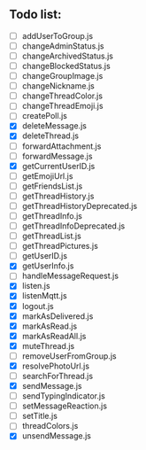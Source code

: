 ## Todo list:

- [ ] addUserToGroup.js
- [ ] changeAdminStatus.js
- [ ] changeArchivedStatus.js
- [ ] changeBlockedStatus.js
- [ ] changeGroupImage.js
- [ ] changeNickname.js
- [ ] changeThreadColor.js
- [ ] changeThreadEmoji.js
- [ ] createPoll.js
- [x] deleteMessage.js
- [x] deleteThread.js
- [ ] forwardAttachment.js
- [ ] forwardMessage.js
- [x] getCurrentUserID.js
- [ ] getEmojiUrl.js
- [ ] getFriendsList.js
- [ ] getThreadHistory.js
- [ ] getThreadHistoryDeprecated.js
- [ ] getThreadInfo.js
- [ ] getThreadInfoDeprecated.js
- [ ] getThreadList.js
- [ ] getThreadPictures.js
- [ ] getUserID.js
- [x] getUserInfo.js
- [ ] handleMessageRequest.js
- [x] listen.js
- [x] listenMqtt.js
- [x] logout.js
- [x] markAsDelivered.js
- [x] markAsRead.js
- [x] markAsReadAll.js
- [x] muteThread.js
- [ ] removeUserFromGroup.js
- [x] resolvePhotoUrl.js
- [ ] searchForThread.js
- [x] sendMessage.js
- [ ] sendTypingIndicator.js
- [ ] setMessageReaction.js
- [ ] setTitle.js
- [ ] threadColors.js
- [x] unsendMessage.js
